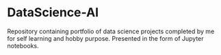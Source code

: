 # DataScience-AI
Repository containing portfolio of data science projects completed by me for self learning and hobby purpose.
Presented in the form of Jupyter notebooks.
